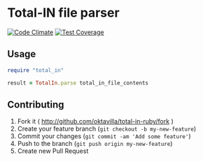 # Total-IN file parser

[![Code Climate](https://codeclimate.com/github/Oktavilla/total-in-ruby/badges/gpa.svg)](https://codeclimate.com/github/Oktavilla/total-in-ruby)
[![Test Coverage](https://codeclimate.com/github/Oktavilla/total-in-ruby/badges/coverage.svg)](https://codeclimate.com/github/Oktavilla/total-in-ruby)


## Usage

```ruby
require "total_in"

result = TotalIn.parse total_in_file_contents
```

## Contributing

1. Fork it ( http://github.com/oktavilla/total-in-ruby/fork )
2. Create your feature branch (`git checkout -b my-new-feature`)
3. Commit your changes (`git commit -am 'Add some feature'`)
4. Push to the branch (`git push origin my-new-feature`)
5. Create new Pull Request
